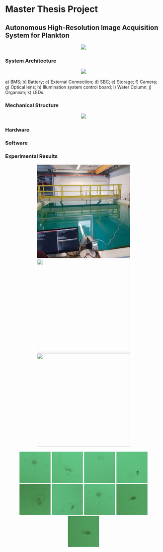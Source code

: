 # Master Thesis Project
## Autonomous High-Resolution Image Acquisition System for Plankton

<p align="center">
<img src="https://github.com/rereee3/Master-Thesis/blob/main/Pictures/final_assembly.gif">
</p>

### System Architecture

<p align="center">
<img src="https://github.com/rereee3/Master-Thesis/blob/main/Pictures/System_Architecture.png" height="300">
</p>


a) BMS; b) Battery; c) External Connection; d) SBC; e) Storage; f) Camera; g) Optical lens; h) Illumination system control board; i) Water Column; j) Organism; k) LEDs.
   
### Mechanical Structure

<p align="center">
<img src="https://github.com/rereee3/Master-Thesis/blob/main/Pictures/Conceptual_Scheme.png">
</p>

### Hardware

### Software

### Experimental Results



<p align="center"> <img src="https://github.com/JoaoFilipeResende/Master-Thesis/blob/main/Pictures/tank_test.jpg" width="300" height="300"> <img src="https://github.com/JoaoFilipeResende/Master-Thesis/blob/main/Pictures/tank_test.gif" width="300" height="300"> <img src="https://github.com/JoaoFilipeResende/Master-Thesis/blob/main/Pictures/Results/artemia_lab_exp.png" width="300" height="300"> </p>


<p align="center">
<img src="https://github.com/JoaoFilipeResende/Master-Thesis/blob/main/Pictures/Results/f1.png" width="100" height="100"> <img src="https://github.com/JoaoFilipeResende/Master-Thesis/blob/main/Pictures/Results/f2.png" width="100" height="100"> <img src="https://github.com/JoaoFilipeResende/Master-Thesis/blob/main/Pictures/Results/f3.png" width="100" height="100"> <img src="https://github.com/JoaoFilipeResende/Master-Thesis/blob/main/Pictures/Results/f4.png" width="100" height="100"> <img src="https://github.com/JoaoFilipeResende/Master-Thesis/blob/main/Pictures/Results/f5.png" width="100" height="100"> <img src="https://github.com/JoaoFilipeResende/Master-Thesis/blob/main/Pictures/Results/f6.png" width="100" height="100"> <img src="https://github.com/JoaoFilipeResende/Master-Thesis/blob/main/Pictures/Results/f7.png" width="100" height="100"> <img src="https://github.com/JoaoFilipeResende/Master-Thesis/blob/main/Pictures/Results/f8.png" width="100" height="100"> <img src="https://github.com/JoaoFilipeResende/Master-Thesis/blob/main/Pictures/Results/f9.png" width="100" height="100"> 
 </p>
